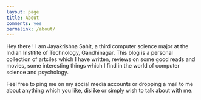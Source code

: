 ```yaml
---
layout: page
title: About
comments: yes
permalink: /about/
---
```


Hey there ! I am Jayakrishna Sahit, a third computer science major at the Indian Institite of Technology, Gandhinagar. This blog is a personal collection of artciles which I have written, reviews on some good reads and movies, some interesting things which I find in the world of computer science and psychology.

Feel free to ping me on my social media accounts or dropping a mail to me about anything which you like, dislike or simply wish to talk about with me.




